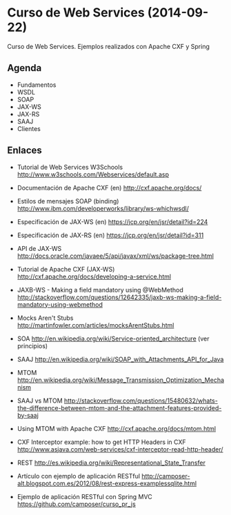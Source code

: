 Curso de Web Services (2014-09-22)
=====================

Curso de Web Services. Ejemplos realizados con Apache CXF y Spring

Agenda
------

- Fundamentos
- WSDL
- SOAP
- JAX-WS
- JAX-RS
- SAAJ
- Clientes

Enlaces
-------

- Tutorial de Web Services W3Schools
http://www.w3schools.com/Webservices/default.asp

- Documentación de Apache CXF (en)
http://cxf.apache.org/docs/

- Estilos de mensajes SOAP (binding)
http://www.ibm.com/developerworks/library/ws-whichwsdl/

- Especificación de JAX-WS (en)
https://jcp.org/en/jsr/detail?id=224

- Especificación de JAX-RS (en)
https://jcp.org/en/jsr/detail?id=311

- API de JAX-WS
http://docs.oracle.com/javaee/5/api/javax/xml/ws/package-tree.html

- Tutorial de Apache CXF (JAX-WS)
http://cxf.apache.org/docs/developing-a-service.html

- JAXB-WS - Making a field mandatory using @WebMethod
http://stackoverflow.com/questions/12642335/jaxb-ws-making-a-field-mandatory-using-webmethod

- Mocks Aren't Stubs
http://martinfowler.com/articles/mocksArentStubs.html

- SOA
http://en.wikipedia.org/wiki/Service-oriented_architecture
(ver principios)

- SAAJ
http://en.wikipedia.org/wiki/SOAP_with_Attachments_API_for_Java

- MTOM
http://en.wikipedia.org/wiki/Message_Transmission_Optimization_Mechanism

- SAAJ vs MTOM
http://stackoverflow.com/questions/15480632/whats-the-difference-between-mtom-and-the-attachment-features-provided-by-saaj

- Using MTOM with Apache CXF
http://cxf.apache.org/docs/mtom.html

- CXF Interceptor example: how to get HTTP Headers in CXF
http://www.asjava.com/web-services/cxf-interceptor-read-http-header/

- REST
http://es.wikipedia.org/wiki/Representational_State_Transfer

- Artículo con ejemplo de aplicación RESTful
http://camposer-alt.blogspot.com.es/2012/08/rest-express-examplessqlite.html

- Ejemplo de aplicación RESTful con Spring MVC
https://github.com/camposer/curso_pr_js
